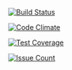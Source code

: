 [![Build Status](https://travis-ci.org/felipe-scherer/uniritter-node-2016.svg?branch=master)](https://travis-ci.org/felipe-scherer/uniritter-node-2016)

[![Code Climate](https://codeclimate.com/github/felipe-scherer/uniritter-node-2016/badges/gpa.svg)](https://codeclimate.com/github/felipe-scherer/uniritter-node-2016)

[![Test Coverage](https://codeclimate.com/github/felipe-scherer/uniritter-node-2016/badges/coverage.svg)](https://codeclimate.com/github/felipe-scherer/uniritter-node-2016/coverage)

[![Issue Count](https://codeclimate.com/github/felipe-scherer/uniritter-node-2016/badges/issue_count.svg)](https://codeclimate.com/github/felipe-scherer/uniritter-node-2016)